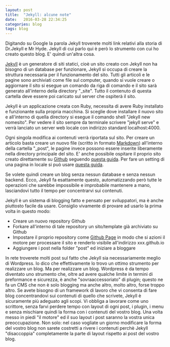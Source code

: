 ```yaml
---
layout: post
title:  "Jekyll: alcune note"
date:   2016-03-28 22:34:25
categories: blog
tags: blog
---
```


Digitando su Google la parola Jekyll troverete molti link relativi alla storia di Dr.Jekyll e Mr Hyde. Jekyll di cui parlo qui è però lo strumento con cui ho creato questo blog. E' quindi un'altra cosa. 

[Jekyll](http://jekyllrb.com/) è un generatore di siti statici, cioè un sito creato con Jekyll non ha bisogno di un database per funzionare, Jekyll si occupa di creare la struttura necessaria per il funzionamento del sito. Tutti gli articoli e le pagine sono archiviati come file sul computer, quando si vuole creare o aggiornare il sito si esegue un comando da riga di comando e il sito sarà generato all'interno della directory "_site". Tutto il contenuto di questa cartella deve essere poi caricato sul server che ospiterà il sito.

Jekyll è un applicazione creata con Ruby, necessita di avere Ruby installato e funzionante sulla propria macchina. Si sceglie dove installare il nuovo sito e all'interno di quella directory si esegue il comando shell "Jekyll new nomesito". Per vedere il sito sempre da terminale scrivere "jekyll serve" e verrà lanciato un server web locale con indirizzo standard localhost:4000. 

Ogni singola modifica ai contenuti verrà riportata sul sito. Per creare un articolo basta creare un nuovo file (scritto in formato [Markdown](https://it.wikipedia.org/wiki/Markdown)) all'interno della cartella "_post", le pagine invece possono essere inserite liberamente nella directory principale del sito. 
E' anche possibile ospitare il proprio sito creato direttamente su [Github](https://github.com/) seguendo [questa guida](https://help.github.com/articles/using-jekyll-as-a-static-site-generator-with-github-pages/). Per fare un setting di una pagina in locale si può usare  [questa guida](https://help.github.com/articles/setting-up-your-pages-site-locally-with-jekyll/).

Se volete quindi creare un blog senza nessun database e senza nessun backend. Ecco, Jekyll fa esattamente questo, automatizzando però tutte le operazioni che sarebbe impossibile e improbabile mantenere a mano, lasciandovi tutto il tempo per concentrarvi sui contenuti.

Jekyll è un sistema di blogging fatto e pensato per sviluppatori, ma è anche piuttosto facile da usare. Consiglio vivamente di provare ad usarlo la prima volta in questo modo:
- Creare un nuovo repository Github
- Forkare all'interno di tale repository un sito/template già archiviato su Github
- Impostare il proprio repository come [Github Page](https://pages.github.com/) in modo che si azioni il motore per processare il sito e renderlo visibile all'indirizzo xxx.github.io
- Aggiungere i post nella folder "post" ed iniziare a bloggare

In rete troverete molti post sul fatto che Jekyll sia necessariamente meglio di Wordpress. Io dico che effettivamente lo trovo un ottimo strumento per realizzare un blog. Ma per realizzare un blog. Wordpress è da tempo diventato uno strumento che, oltre ad avere qualche limite in termini di preformance e sicurezza, è anche "sovraaccessoriato" di plugin; questo ne fa un CMS che non è solo blogging ma anche altro, molto altro, forse troppo altro. Se avete bisogno di un framework di lavoro che vi consenta di fare blog concentrandovi sui contenuti di quello che scrivete, Jekyll è sicuramente più adeguato agli scopi. Vi obbliga a lavorare come uno scrittore, senza farvi perdere tempo con layout di ogni post, i plugin, i menu e senza mischiare quindi la forma con i contenuti del vostro blog. Una volta messo in piedi "il motore" ed il suo layout i post saranno la vostra unica preoccupazione. Non solo: nel caso vogliate un giorno modificare la forma del vostro blog non sarete costretti a rivere i contenuti perchè Jekyll "disaccoppia" completamente la parte di layout rispetto ai post del vostro blog.


